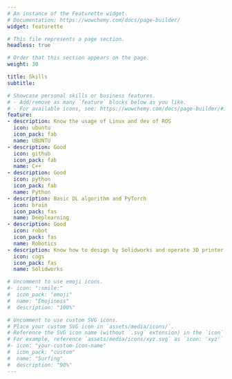 ```yaml
---
# An instance of the Featurette widget.
# Documentation: https://wowchemy.com/docs/page-builder/
widget: featurette

# This file represents a page section.
headless: true

# Order that this section appears on the page.
weight: 30

title: Skills
subtitle:

# Showcase personal skills or business features.
# - Add/remove as many `feature` blocks below as you like.
# - For available icons, see: https://wowchemy.com/docs/page-builder/#icons
feature:
- description: Know the usage of Linux and dev of ROS
  icon: ubuntu
  icon_pack: fab
  name: UBUNTU
- description: Good
  icon: github
  icon_pack: fab
  name: C++
- description: Good
  icon: python
  icon_pack: fab
  name: Python
- description: Basic DL algorithm and PyTorch
  icon: brain
  icon_pack: fas
  name: Deeplearning
- description: Good
  icon: robot
  icon_pack: fas
  name: Robotics
- description: Know how to design by Solidworks and operate 3D printer
  icon: cogs
  icon_pack: fas
  name: Solidworks

# Uncomment to use emoji icons.
#- icon: ":smile:"
#  icon_pack: "emoji"
#  name: "Emojiness"
#  description: "100%"  

# Uncomment to use custom SVG icons.
# Place your custom SVG icon in `assets/media/icons/`.
# Reference the SVG icon name (without `.svg` extension) in the `icon` field.
# For example, reference `assets/media/icons/xyz.svg` as `icon: 'xyz'`
#- icon: "your-custom-icon-name"
#  icon_pack: "custom"
#  name: "Surfing"
#  description: "90%"
---
```

